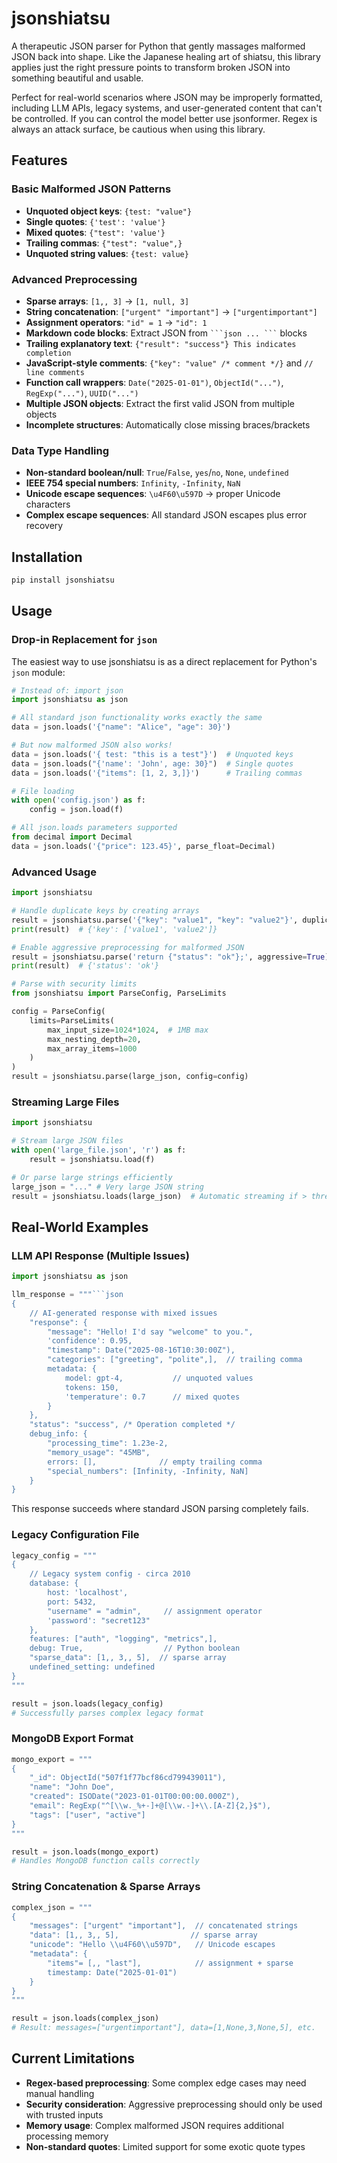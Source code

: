 # jsonshiatsu

A therapeutic JSON parser for Python that gently massages malformed JSON back into shape. Like the Japanese healing art of shiatsu, this library applies just the right pressure points to transform broken JSON into something beautiful and usable.

Perfect for real-world scenarios where JSON may be improperly formatted, including LLM APIs, legacy systems, and user-generated content that can't be controlled. If you can control the model better use jsonformer. Regex is always an attack surface, be cautious when using this library.

## Features

### Basic Malformed JSON Patterns

- **Unquoted object keys**: `{test: "value"}`
- **Single quotes**: `{'test': 'value'}`
- **Mixed quotes**: `{"test": 'value'}`
- **Trailing commas**: `{"test": "value",}`
- **Unquoted string values**: `{test: value}`

### Advanced Preprocessing

- **Sparse arrays**: `[1,, 3]` → `[1, null, 3]`
- **String concatenation**: `["urgent" "important"]` → `["urgentimportant"]`
- **Assignment operators**: `"id" = 1` → `"id": 1`
- **Markdown code blocks**: Extract JSON from ` ```json ... ``` ` blocks
- **Trailing explanatory text**: `{"result": "success"} This indicates completion`
- **JavaScript-style comments**: `{"key": "value" /* comment */}` and `// line comments`
- **Function call wrappers**: `Date("2025-01-01")`, `ObjectId("...")`, `RegExp("...")`, `UUID("...")`
- **Multiple JSON objects**: Extract the first valid JSON from multiple objects
- **Incomplete structures**: Automatically close missing braces/brackets

### Data Type Handling

- **Non-standard boolean/null**: `True`/`False`, `yes`/`no`, `None`, `undefined`
- **IEEE 754 special numbers**: `Infinity`, `-Infinity`, `NaN`
- **Unicode escape sequences**: `\u4F60\u597D` → proper Unicode characters
- **Complex escape sequences**: All standard JSON escapes plus error recovery

## Installation

```bash
pip install jsonshiatsu
```

## Usage

### Drop-in Replacement for `json`

The easiest way to use jsonshiatsu is as a direct replacement for Python's `json` module:

```python
# Instead of: import json
import jsonshiatsu as json

# All standard json functionality works exactly the same
data = json.loads('{"name": "Alice", "age": 30}')

# But now malformed JSON also works!
data = json.loads('{ test: "this is a test"}')  # Unquoted keys
data = json.loads("{'name': 'John', age: 30}")  # Single quotes  
data = json.loads('{"items": [1, 2, 3,]}')      # Trailing commas

# File loading
with open('config.json') as f:
    config = json.load(f)

# All json.loads parameters supported
from decimal import Decimal
data = json.loads('{"price": 123.45}', parse_float=Decimal)
```

### Advanced Usage

```python
import jsonshiatsu

# Handle duplicate keys by creating arrays
result = jsonshiatsu.parse('{"key": "value1", "key": "value2"}', duplicate_keys=True)
print(result)  # {'key': ['value1', 'value2']}

# Enable aggressive preprocessing for malformed JSON
result = jsonshiatsu.parse('return {"status": "ok"};', aggressive=True)
print(result)  # {'status': 'ok'}

# Parse with security limits
from jsonshiatsu import ParseConfig, ParseLimits

config = ParseConfig(
    limits=ParseLimits(
        max_input_size=1024*1024,  # 1MB max
        max_nesting_depth=20,
        max_array_items=1000
    )
)
result = jsonshiatsu.parse(large_json, config=config)
```

### Streaming Large Files

```python
import jsonshiatsu

# Stream large JSON files
with open('large_file.json', 'r') as f:
    result = jsonshiatsu.load(f)

# Or parse large strings efficiently  
large_json = "..." # Very large JSON string
result = jsonshiatsu.loads(large_json)  # Automatic streaming if > threshold
```

## Real-World Examples

### LLM API Response (Multiple Issues)

```python
import jsonshiatsu as json

llm_response = """```json
{
    // AI-generated response with mixed issues
    "response": {
        "message": "Hello! I'd say "welcome" to you.",
        'confidence': 0.95,
        "timestamp": Date("2025-08-16T10:30:00Z"),
        "categories": ["greeting", "polite",],  // trailing comma
        metadata: {
            model: gpt-4,           // unquoted values  
            tokens: 150,
            'temperature': 0.7      // mixed quotes
        }
    },
    "status": "success", /* Operation completed */
    debug_info: {
        "processing_time": 1.23e-2,
        "memory_usage": "45MB", 
        errors: [],              // empty trailing comma
        "special_numbers": [Infinity, -Infinity, NaN]
    }
}
```

This response succeeds where standard JSON parsing completely fails.

### Legacy Configuration File

```python
legacy_config = """
{
    // Legacy system config - circa 2010
    database: {
        host: 'localhost',
        port: 5432,
        "username" = "admin",     // assignment operator
        'password': "secret123"
    },
    features: ["auth", "logging", "metrics",],
    debug: True,                  // Python boolean
    "sparse_data": [1,, 3,, 5],  // sparse array
    undefined_setting: undefined
}
"""

result = json.loads(legacy_config)
# Successfully parses complex legacy format
```

### MongoDB Export Format

```python
mongo_export = """
{
    "_id": ObjectId("507f1f77bcf86cd799439011"),
    "name": "John Doe", 
    "created": ISODate("2023-01-01T00:00:00.000Z"),
    "email": RegExp("^[\\w._%+-]+@[\\w.-]+\\.[A-Z]{2,}$"),
    "tags": ["user", "active"]
}
"""

result = json.loads(mongo_export)
# Handles MongoDB function calls correctly
```

### String Concatenation & Sparse Arrays

```python
complex_json = """
{
    "messages": ["urgent" "important"],  // concatenated strings
    "data": [1,, 3,, 5],                // sparse array  
    "unicode": "Hello \\u4F60\\u597D",   // Unicode escapes
    "metadata": {
        "items"= [,, "last"],            // assignment + sparse
        timestamp: Date("2025-01-01")
    }
}
"""

result = json.loads(complex_json)  
# Result: messages=["urgentimportant"], data=[1,None,3,None,5], etc.
```


## Current Limitations

- **Regex-based preprocessing**: Some complex edge cases may need manual handling
- **Security consideration**: Aggressive preprocessing should only be used with trusted inputs
- **Memory usage**: Complex malformed JSON requires additional processing memory
- **Non-standard quotes**: Limited support for some exotic quote types
